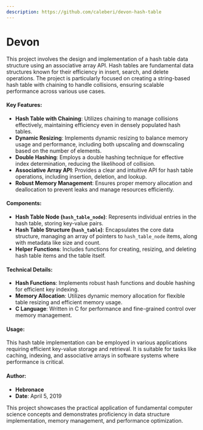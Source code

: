 ```yaml
---
description: https://github.com/caleberi/devon-hash-table
---
```


# Devon

This project involves the design and implementation of a hash table data structure using an associative array API. Hash tables are fundamental data structures known for their efficiency in insert, search, and delete operations. The project is particularly focused on creating a string-based hash table with chaining to handle collisions, ensuring scalable performance across various use cases.

#### Key Features:

* **Hash Table with Chaining**: Utilizes chaining to manage collisions effectively, maintaining efficiency even in densely populated hash tables.
* **Dynamic Resizing**: Implements dynamic resizing to balance memory usage and performance, including both upscaling and downscaling based on the number of elements.
* **Double Hashing**: Employs a double hashing technique for effective index determination, reducing the likelihood of collision.
* **Associative Array API**: Provides a clear and intuitive API for hash table operations, including insertion, deletion, and lookup.
* **Robust Memory Management**: Ensures proper memory allocation and deallocation to prevent leaks and manage resources efficiently.

#### Components:

* **Hash Table Node (`hash_table_node`)**: Represents individual entries in the hash table, storing key-value pairs.
* **Hash Table Structure (`hash_table`)**: Encapsulates the core data structure, managing an array of pointers to `hash_table_node` items, along with metadata like size and count.
* **Helper Functions**: Includes functions for creating, resizing, and deleting hash table items and the table itself.

#### Technical Details:

* **Hash Functions**: Implements robust hash functions and double hashing for efficient key indexing.
* **Memory Allocation**: Utilizes dynamic memory allocation for flexible table resizing and efficient memory usage.
* **C Language**: Written in C for performance and fine-grained control over memory management.

#### Usage:

This hash table implementation can be employed in various applications requiring efficient key-value storage and retrieval. It is suitable for tasks like caching, indexing, and associative arrays in software systems where performance is critical.

#### Author:

* **Hebronace**
* **Date**: April 5, 2019

This project showcases the practical application of fundamental computer science concepts and demonstrates proficiency in data structure implementation, memory management, and performance optimization.
